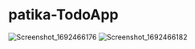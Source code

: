 # patika-TodoApp
![Screenshot_1692466176](https://github.com/AhmetAI/patika-TodoApp/assets/49074377/121cde53-aa2e-4425-ab89-465d72d56300)
![Screenshot_1692466182](https://github.com/AhmetAI/patika-TodoApp/assets/49074377/651b10fe-7a8f-4d71-9d9d-49f484c1cb22)
